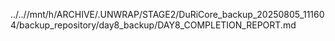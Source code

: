 ../..//mnt/h/ARCHIVE/.UNWRAP/STAGE2/DuRiCore_backup_20250805_111604/backup_repository/day8_backup/DAY8_COMPLETION_REPORT.md